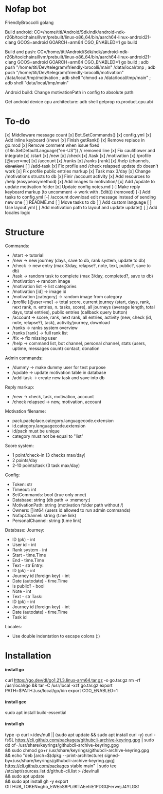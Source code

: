 # Nofap bot
FriendlyBroccolli golang

Build android: CC=/home/titi/Android/Sdk/ndk/android-ndk-r26b/toolchains/llvm/prebuilt/linux-x86_64/bin/aarch64-linux-android21-clang GOOS=android GOARCH=arm64 CGO_ENABLED=1 go build

Build and push: CC=/home/titi/Android/Sdk/ndk/android-ndk-r26b/toolchains/llvm/prebuilt/linux-x86_64/bin/aarch64-linux-android21-clang GOOS=android GOARCH=arm64 CGO_ENABLED=1 go build ; adb push "/home/titi/Dev/telegram/friendly-brocolli/main" /data/local/tmp ; adb push "/home/titi/Dev/telegram/friendly-brocolli/motivation" /data/local/tmp/motivation ; adb shell "chmod +x /data/local/tmp/main" ; adb shell "data/local/tmp/main"

Android build: Change motivationPath in config to absolute path

Get android device cpu architecture: adb shell getprop ro.product.cpu.abi

# To-do
[x] Middleware message count
[x] Bot.SetCommands()
[x] config.yml
[x] Add inline keyboard (/new)
[x] Finish getRank()
[x] Remove replace in go.mod
[x] Remove comment when issue fixed (i18n.SetDefaultLanguage("en-US")) // removed line
[x] Fix cauliflower and integrate
[x] /start
[x] /new
[x] /check
[x] /task
[x] /motivation
[x] /profile [@user=me]
[x] /account
[x] /ranks
[x] /ranks [rank]
[x] /help (channels, ~~donation~~)
[ ] /add-task
[x] Fix profile and /check relapsed update db doesn't work
[x] Fix profile public entries markup
[x] Task max 3/day
[x] Change /motivations structs to db
[x] Finir /account activity
[x] Add resources to /help (easypeasymethod)
[x] Add images to motivation/
[x] Add /update to update motivation folder
[x] Update config notes.md
[-] Make reply keyboard markup (to uncomment -> work with .Edit()) (removed)
[-] Add tasks to config.yml
[-] /account download edit message instead of sending new one
[ ] README.md
[ ] Move tasks to db
[ ] Add custom language
[ ] Use layout.yml
[ ] Add motivation path to layout and update update()
[ ] Add locales logic

# Structure
Commands:
- /start -> tutorial
- /new -> new journey (days, save to db, rank system, update to db)
- /check -> new entry (max 3/day, relapse?, note, text, public?, save to db)
- /task -> random task to complete (max 3/day, completed?, save to db)
- /motivation -> random image
- /motivation list -> list categories
- /motivation [id] -> image id
- /motivation [category] -> random image from category
- /profile [@user=me] -> total score, current journey (start, days, rank, next rank, n. entries, n. tasks, score), all journeys (average length, total days, total entries), public entries (callback query button)
- /account -> score, rank, next rank, all entries, activity (new, check (id, note, relapse?), task), activity/journey, download
- /ranks -> ranks system overview
- /ranks [rank] -> full rank list
- /fix -> fix missing user
- /help -> command list, bot channel, personal channel, stats (users, uptime, messages count) contact, donation

Admin commands:
- /dummy -> make dummy user for test purpose
- /update -> update motivation table in database
- /add-task -> create new task and save into db

Reply markup:
- /new -> check, task, motivation, account
- /check relapsed -> new, motivation, account

Motivation filename:
- pack.packplace.category.languagecode.extension
- id.category.languagecode.extension
- id/pack must be unique
- category must not be equal to "list"

Score system:
- 1 point/check-in (3 checks max/day)
- 2 points/day
- 2-10 points/task (3 task max/day)

Config:
- Token: str
- Timeout: int
- SetCommands: bool (true only once)
- Database: string (db path -> :memory:)
- MotivationPath: string (motivation folder path without /)
- Owners: []int64 (users id allowed to run admin commands)
- NofapChannel: string (t.me link)
- PersonalChannel: string (t.me link)

Database:
Journey:
- ID (pk) - int
- User id - int
- Rank system - int
- Start - time.Time
- End - time.Time
- Text - str
Entry:
- ID (pk) - int
- Journey id (foreign key) - int
- Date (autodate) - time.Time
- Is public? - bool
- Note - int
- Text - str
Task:
- ID (pk) - int
- Journey id (foreign key) - int
- Date (autodate) - time.Time
- Task id

Locales:
- Use double indentation to escape colons (:)

# Installation

#### install go
curl https://go.dev/dl/go1.21.3.linux-arm64.tar.gz -o go.tar.gz
rm -rf /usr/local/go && tar -C /usr/local -xzf go.tar.gz
export PATH=$PATH:/usr/local/go/bin
export CGO_ENABLED=1

#### install gcc
sudo apt install build-essential

#### install gh
type -p curl >/dev/null || (sudo apt update && sudo apt install curl -y)
curl -fsSL https://cli.github.com/packages/githubcli-archive-keyring.gpg | sudo dd of=/usr/share/keyrings/githubcli-archive-keyring.gpg \
&& sudo chmod go+r /usr/share/keyrings/githubcli-archive-keyring.gpg \
&& echo "deb [arch=$(dpkg --print-architecture) signed-by=/usr/share/keyrings/githubcli-archive-keyring.gpg] https://cli.github.com/packages stable main" | sudo tee /etc/apt/sources.list.d/github-cli.list > /dev/null \
&& sudo apt update \
&& sudo apt install gh -y
export GITHUB_TOKEN=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